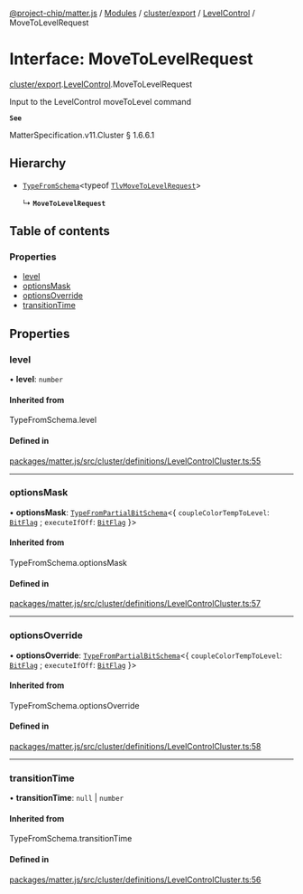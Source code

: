 [@project-chip/matter.js](../README.md) / [Modules](../modules.md) / [cluster/export](../modules/cluster_export.md) / [LevelControl](../modules/cluster_export.LevelControl.md) / MoveToLevelRequest

# Interface: MoveToLevelRequest

[cluster/export](../modules/cluster_export.md).[LevelControl](../modules/cluster_export.LevelControl.md).MoveToLevelRequest

Input to the LevelControl moveToLevel command

**`See`**

MatterSpecification.v11.Cluster § 1.6.6.1

## Hierarchy

- [`TypeFromSchema`](../modules/tlv_export.md#typefromschema)\<typeof [`TlvMoveToLevelRequest`](../modules/cluster_export.LevelControl.md#tlvmovetolevelrequest)\>

  ↳ **`MoveToLevelRequest`**

## Table of contents

### Properties

- [level](cluster_export.LevelControl.MoveToLevelRequest.md#level)
- [optionsMask](cluster_export.LevelControl.MoveToLevelRequest.md#optionsmask)
- [optionsOverride](cluster_export.LevelControl.MoveToLevelRequest.md#optionsoverride)
- [transitionTime](cluster_export.LevelControl.MoveToLevelRequest.md#transitiontime)

## Properties

### level

• **level**: `number`

#### Inherited from

TypeFromSchema.level

#### Defined in

[packages/matter.js/src/cluster/definitions/LevelControlCluster.ts:55](https://github.com/project-chip/matter.js/blob/6d3b6a5d957d88a9231d6ecab4bb41f8133112be/packages/matter.js/src/cluster/definitions/LevelControlCluster.ts#L55)

___

### optionsMask

• **optionsMask**: [`TypeFromPartialBitSchema`](../modules/schema_export.md#typefrompartialbitschema)\<\{ `coupleColorTempToLevel`: [`BitFlag`](../modules/schema_export.md#bitflag) ; `executeIfOff`: [`BitFlag`](../modules/schema_export.md#bitflag)  }\>

#### Inherited from

TypeFromSchema.optionsMask

#### Defined in

[packages/matter.js/src/cluster/definitions/LevelControlCluster.ts:57](https://github.com/project-chip/matter.js/blob/6d3b6a5d957d88a9231d6ecab4bb41f8133112be/packages/matter.js/src/cluster/definitions/LevelControlCluster.ts#L57)

___

### optionsOverride

• **optionsOverride**: [`TypeFromPartialBitSchema`](../modules/schema_export.md#typefrompartialbitschema)\<\{ `coupleColorTempToLevel`: [`BitFlag`](../modules/schema_export.md#bitflag) ; `executeIfOff`: [`BitFlag`](../modules/schema_export.md#bitflag)  }\>

#### Inherited from

TypeFromSchema.optionsOverride

#### Defined in

[packages/matter.js/src/cluster/definitions/LevelControlCluster.ts:58](https://github.com/project-chip/matter.js/blob/6d3b6a5d957d88a9231d6ecab4bb41f8133112be/packages/matter.js/src/cluster/definitions/LevelControlCluster.ts#L58)

___

### transitionTime

• **transitionTime**: ``null`` \| `number`

#### Inherited from

TypeFromSchema.transitionTime

#### Defined in

[packages/matter.js/src/cluster/definitions/LevelControlCluster.ts:56](https://github.com/project-chip/matter.js/blob/6d3b6a5d957d88a9231d6ecab4bb41f8133112be/packages/matter.js/src/cluster/definitions/LevelControlCluster.ts#L56)
